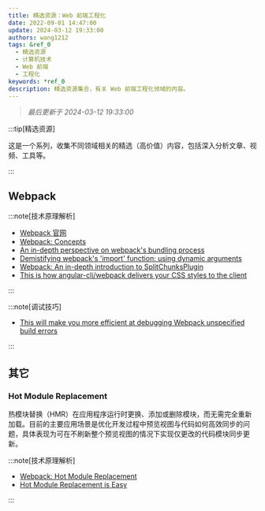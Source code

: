 ```yaml
---
title: 精选资源：Web 前端工程化
date: 2022-09-01 14:47:00
update: 2024-03-12 19:33:00
authors: wang1212
tags: &ref_0
  - 精选资源
  - 计算机技术
  - Web 前端
  - 工程化
keywords: *ref_0
description: 精选资源集合，有关 Web 前端工程化领域的内容。
---
```


> _最后更新于 2024-03-12 19:33:00_

:::tip[精选资源]

这是一个系列，收集不同领域相关的精选（高价值）内容，包括深入分析文章、视频、工具等。

:::

<!-- truncate -->

## Webpack

:::note[技术原理解析]

- [Webpack 官网](https://webpack.js.org/)
- [Webpack: Concepts](https://webpack.js.org/concepts/)
- [An in-depth perspective on webpack's bundling process](https://angularindepth.com/posts/1482/an-in-depth-perspective-on-webpacks-bundling-process)
- [Demistifying webpack's 'import' function: using dynamic arguments](https://angularindepth.com/posts/1483/demistifying-webpacks-import-function-using-dynamic-arguments)
- [Webpack: An in-depth introduction to SplitChunksPlugin](https://angularindepth.com/posts/1490/webpack-an-in-depth-introduction-to-splitchunksplugin)
- [This is how angular-cli/webpack delivers your CSS styles to the client](https://angularindepth.com/posts/1176/this-is-how-angular-cli-webpack-delivers-your-css-styles-to-the-client)

:::

:::note[调试技巧]

- [This will make you more efficient at debugging Webpack unspecified build errors](https://angularindepth.com/posts/1166/this-will-make-you-more-efficient-at-debugging-webpack-unspecified-build-errors)

:::

## 其它

### Hot Module Replacement

热模块替换（HMR）在应用程序运行时更换、添加或删除模块，而无需完全重新加载。目前的主要应用场景是优化开发过程中预览视图与代码如何高效同步的问题，具体表现为可在不刷新整个预览视图的情况下实现仅更改的代码模块同步更新。

:::note[技术原理解析]

- [Webpack: Hot Module Replacement](<https://webpack.js.org/concepts/hot-module-replacement/>)
- [Hot Module Replacement is Easy](https://bjornlu.com/blog/hot-module-replacement-is-easy)

:::
